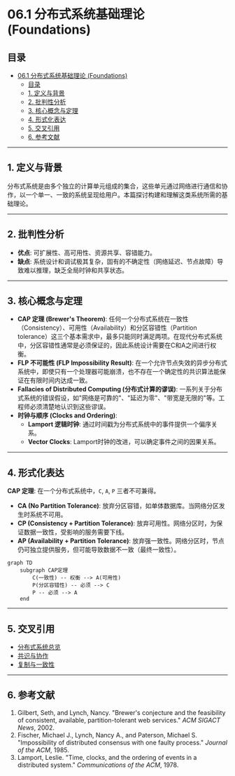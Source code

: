 # 06.1 分布式系统基础理论 (Foundations)

## 目录

- [06.1 分布式系统基础理论 (Foundations)](#061-分布式系统基础理论-foundations)
  - [目录](#目录)
  - [1. 定义与背景](#1-定义与背景)
  - [2. 批判性分析](#2-批判性分析)
  - [3. 核心概念与定理](#3-核心概念与定理)
  - [4. 形式化表达](#4-形式化表达)
  - [5. 交叉引用](#5-交叉引用)
  - [6. 参考文献](#6-参考文献)

---

## 1. 定义与背景

分布式系统是由多个独立的计算单元组成的集合，这些单元通过网络进行通信和协作，以一个单一、一致的系统呈现给用户。本篇探讨构建和理解这类系统所需的基础理论。

---

## 2. 批判性分析

- **优点**: 可扩展性、高可用性、资源共享、容错能力。
- **缺点**: 系统设计和调试极其复杂，固有的不确定性（网络延迟、节点故障）导致难以推理，缺乏全局时钟和共享状态。

---

## 3. 核心概念与定理

- **CAP 定理 (Brewer's Theorem)**: 任何一个分布式系统在一致性（Consistency）、可用性（Availability）和分区容错性（Partition tolerance）这三个基本需求中，最多只能同时满足两项。在现代分布式系统中，分区容错性通常是必须保证的，因此系统设计需要在C和A之间进行权衡。
- **FLP 不可能性 (FLP Impossibility Result)**: 在一个允许节点失效的异步分布式系统中，即使只有一个处理器可能崩溃，也不存在一个确定性的共识算法能保证在有限时间内达成一致。
- **Fallacies of Distributed Computing (分布式计算的谬误)**: 一系列关于分布式系统的错误假设，如"网络是可靠的"、"延迟为零"、"带宽是无限的"等。工程师必须清楚地认识到这些谬误。
- **时钟与顺序 (Clocks and Ordering)**:
  - **Lamport 逻辑时钟**: 通过时间戳为分布式系统中的事件提供一个偏序关系。
  - **Vector Clocks**: Lamport时钟的改进，可以确定事件之间的因果关系。

---

## 4. 形式化表达

**CAP 定理**:
在一个分布式系统中，`C`, `A`, `P` 三者不可兼得。

- **CA (No Partition Tolerance)**: 放弃分区容错，如单体数据库。当网络分区发生时系统不可用。
- **CP (Consistency + Partition Tolerance)**: 放弃可用性。网络分区时，为保证数据一致性，受影响的服务需要下线。
- **AP (Availability + Partition Tolerance)**: 放弃强一致性。网络分区时，节点仍可独立提供服务，但可能导致数据不一致（最终一致性）。

```mermaid
graph TD
    subgraph CAP定理
        C(一致性) -- 权衡 --> A(可用性)
        P(分区容错性) -- 必须 --> C
        P -- 必须 --> A
    end
```

---

## 5. 交叉引用

- [分布式系统总览](./README.md)
- [共识与协作](./06.3_Consensus_and_Coordination.md)
- [复制与一致性](./06.4_Replication_and_Consistency.md)

---

## 6. 参考文献

1. Gilbert, Seth, and Lynch, Nancy. "Brewer's conjecture and the feasibility of consistent, available, partition-tolerant web services." *ACM SIGACT News*, 2002.
2. Fischer, Michael J., Lynch, Nancy A., and Paterson, Michael S. "Impossibility of distributed consensus with one faulty process." *Journal of the ACM*, 1985.
3. Lamport, Leslie. "Time, clocks, and the ordering of events in a distributed system." *Communications of the ACM*, 1978.
